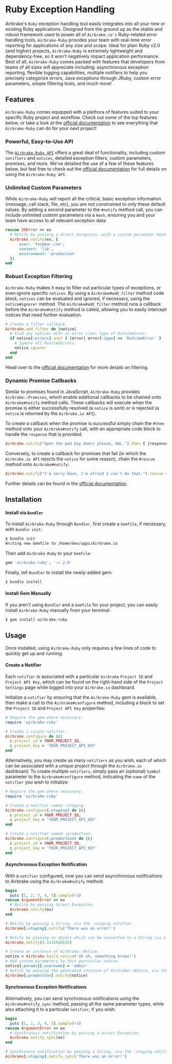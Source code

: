 # Ruby Exception Handling

Airbrake's `Ruby` exception handling tool easily integrates into all your new or existing Ruby applications.  Designed from the ground up as the stable and robust framework used to power all of `Airbrake.io's` Ruby-related error handling tools, `Airbrake-Ruby` provides your team with real-time error reporting for applications of any size and scope.  Ideal for plain Ruby v2.0 (and higher) projects, `Airbrake-Ruby` is extremely lightweight and dependency-free, so it won't negatively impact application performance.  Best of all, `Airbrake-Ruby` comes packed with features that developers from teams of all sizes will appreciate including: asynchronous exception reporting, flexible logging capabilities, multiple notifiers to help you precisely categorize errors, Java exceptions through JRuby, custom error parameters, simple filtering tools, and much more!

## Features

`Airbrake-Ruby` comes equipped with a plethora of features suited to your specific Ruby project and workflow.  Check out some of the top features below, or take a look at the [official documentation](https://github.com/airbrake/airbrake-ruby) to see everything that `Airbrake-Ruby` can do for your next project!

### Powerful, Easy-to-Use API

The [`Airbrake-Ruby API`](https://github.com/airbrake/airbrake-ruby#api) offers a great deal of functionality, including custom `notifiers` and `notices`, detailed exception filters, custom parameters, promises, and more.  We've detailed the use of a few of these features below, but feel free to check out the [official documentation](https://github.com/airbrake/airbrake-ruby#api) for full details on using the `Airbrake-Ruby API`.

### Unlimited Custom Parameters

While `Airbrake-Ruby` will report all the critical, basic exception information (message, call stack, file, etc), you are not constrained to only these default values.  By adding a second parameter to the `#notify` method call, you can include unlimited custom parameters via a `Hash`, ensuring you and your team have access to all relevant exception data:

```ruby
rescue IOError => ex
  # Notify by passing a direct Exception, with a custom parameter Hash.
  Airbrake.notify(ex, {
      user: 'foo@bar.com',
      context: 'lib',
      environment: 'production'
  })
end
```

### Robust Exception Filtering

`Airbrake-Ruby` makes it easy to filter out particular types of exceptions, or even ignore specific `notices`.  By using a `Airbrake#add_filter` method code block, `notices` can be evaluated and ignored, if necessary, using the `notice#ignore!` method.  The `Airbrake#add_filter` method runs a callback before the `Airbrake#notify` method is called, allowing you to easily intercept notices that need further evaluation.

```ruby
# Create a filter callback.
Airbrake.add_filter do |notice|
  # Find any notices with an error class type of RuntimeError.
  if notice[:errors].any? { |error| error[:type] == 'RuntimeError' }
    # Ignore all RuntimeErrors.
    notice.ignore!
  end
end
```

Head over to the [official documentation](https://github.com/airbrake/airbrake-ruby#airbrakeadd_filter) for more details on filtering.

### Dynamic Promise Callbacks

Similar to promises found in JavaScript, `Airbrake-Ruby` provides `Airbrake::Promises`, which enable additional callbacks to be chained onto `Airbrake#notify` method calls.  These callbacks will execute when the promise is either successfully resolved (a `notice` is sent) or is rejected (a `notice` is returned by the `Airbrake.io API`).

To create a callback when the promise is successful simply chain the `#then` method onto your `Airbrake#notify` call, with an appropriate code block to handle the `response` that is provided:

```ruby
Airbrake.notify("Open the pod bay doors please, HAL.").then { |response| puts response }
```

Conversely, to create a callback for promises that fail (in which the `Airbrake.io API` rejects the `notice` for some reason), chain the `#rescue` method onto `Airbrake#notify`:

```ruby
Airbrake.notify("I'm sorry Dave, I'm afraid I can't do that.").rescue { |error| puts error }
```

Further details can be found in the [official documentation](https://github.com/airbrake/airbrake-ruby#promise).

## Installation

#### Install via `Bundler`

To install `Airbrake-Ruby` through `Bundler`, first create a `Gemfile`, if necessary, with `bundle init`:

```bash
$ bundle init
Writing new Gemfile to /home/dev/apps/Airbrake.io
```

Then add `Airbrake-Ruby` to your `Gemfile`:

```ruby
gem 'airbrake-ruby', '~> 2.0'
```

Finally, tell `Bundler` to install the newly-added gem:

```bash
$ bundle install
```

#### Install Gem Manually

If you aren't using `Bundler` and a `Gemfile` for your project, you can easily install `Airbrake-Ruby` manually from your terminal:

```bash
$ gem install airbrake-ruby
```

## Usage

Once installed, using `Airbrake-Ruby` only requires a few lines of code to quickly get up and running.

#### Create a Notifier

Each `notifier` is associated with a particular `Airbrake` `Project ID` and `Project API Key`, which can be found on the right-hand side of the `Project Settings` page while logged into your `Airbrake.io` dashboard.

Initialize a `notifier` by ensuring that the `Airbrake-Ruby` gem is available, then make a call to the `Airbrake#configure` method, including a block to set the `Project ID` and `Project API Key` properties:

```ruby
# Require the gem where necessary.
require 'airbrake-ruby'

# Create a single notifier.
Airbrake.configure do |c|
  c.project_id = YOUR_PROJECT_ID,
  c.project_key = 'YOUR_PROJECT_API_KEY'
end
```

Alternatively, you may create as many `notifiers` as you wish, each of which can be associated with a unique project through the `Airbrake.io` dashboard.  To create multiple `notifiers`, simply pass an (optional) `Symbol` parameter to the `Airbrake#configure` method, indicating the `name` of the `notifier` you wish to initialize:

```ruby
# Require the gem where necessary.
require 'airbrake-ruby'

# Create a notifier named :staging.
Airbrake.configure(:staging) do |c|
  c.project_id = YOUR_PROJECT_ID,
  c.project_key = 'YOUR_PROJECT_API_KEY'
end

# Create a notifier named :production.
Airbrake.configure(:production) do |c|
  c.project_id = YOUR_PROJECT_ID,
  c.project_key = 'YOUR_PROJECT_API_KEY'
end
```

#### Asynchronous Exception Notification

With a `notifier` configured, now you can send asynchronous notifications to Airbrake using the `Airbrake#notify` method:

```ruby
begin
  puts [1, 2, 3, 4, 5].sample(-3)
rescue ArgumentError => ex
  # Notify by passing direct Exception.
  Airbrake.notify(ex)
end

# Notify by passing a String, via the :staging notifier.
Airbrake[:staging].notify('There was an error!')

# Notify by passing an object which can be converted to a String via a #to_s method call.
Airbrake.notify(3.1415926535)

# Create an instance of Airbrake::Notice.
notice = Airbrake.build_notice('Uh oh, something broke!')
# Add custom parameters to this particular notice.
notice[:params][:username] = 'admin'
# Notify by passing the generated instance of Airbrake::Notice, via the :production notifier.
Airbrake[:production].notify(notice)
```

#### Synchronous Exception Notifications

Alternatively, you can send synchronous notifications using the `Airbrake#notify_sync` method, passing all the same parameter types, while also attaching it to a particular `notifier`, if you wish:

```ruby
begin
  puts [1, 2, 3, 4, 5].sample(-3)
rescue ArgumentError => ex
  # Synchronous notification by passing a direct Exception.
  Airbrake.notify_sync(ex)
end

# Synchronous notification by passing a String, via the :staging notifier.
Airbrake[:staging].notify_sync('There was an error!')
```